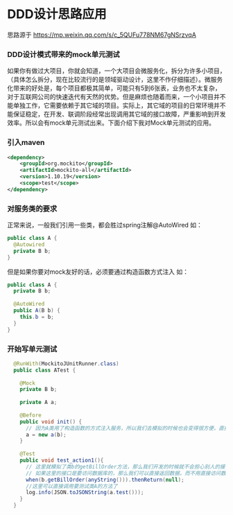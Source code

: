 # DDD设计思路应用
思路源于
https://mp.weixin.qq.com/s/c_5QUFu778NM67gNSrzvqA

### DDD设计模式带来的mock单元测试
如果你有做过大项目，你就会知道，一个大项目会微服务化，拆分为许多小项目，（具体怎么拆分，现在比较流行的是领域驱动设计，这里不作仔细描述）。微服务化带来的好处是，每个项目都极其简单，可能只有5到6张表，业务也不太复杂，对于互联网公司的快速迭代有天然的优势。但是麻烦也随着而来，一个小项目并不能单独工作，它需要依赖于其它域的项目。实际上，其它域的项目的日常环境并不能保证稳定，在开发、联调阶段经常出现调用其它域的接口故障，严重影响到开发效率。所以会有mock单元测试出来。下面介绍下我对Mock单元测试的应用。

### 引入maven
```xml
<dependency>
	<groupId>org.mockito</groupId>
	<artifactId>mockito-all</artifactId>
	<version>1.10.19</version>
	<scope>test</scope>
</dependency>
```

### 对服务类的要求
正常来说，一般我们引用一些类，都会胜过spring注解@AutoWired
如：
```java
public class A {
  @Autowired
  private B b;
}

```
但是如果你要对mock友好的话，必须要通过构造函数方式注入
如：
```java 
public class A {
  private B b;
  
  @AutoWired
  public A(B b) {
    this.b = b;
  }
}
```
### 开始写单元测试
```java 
  @RunWith(MockitoJUnitRunner.class)
  public class ATest {
    
    @Mock
    private B b;
    
    private A a;
    
    @Before
    public void init() {
      // 因为A类用了构造函数的方式注入服务，所以我们去模拟的时候也会变得很方便，直接new就可以把mock的类注入到要测试的类
      a = new a(b);
    }
    
    @Test
    public void test_action1(){
      // 这里就模拟了类b的getBillOrder方法，那么我们开发的时候就不会担心别人的接口能不能用，
      // 如果这里的接口是要访问数据库的，那么我们可以直接返回数据，而不用直接访问数据库存，是不是感到测试突然变得好方便。
      when(b.getBillOrder(anyString())).thenReturn(null);
      //这里可以直接调用要测试类A的方法了
      log.info(JSON.toJSONString(a.test()));
    }
  }
```

